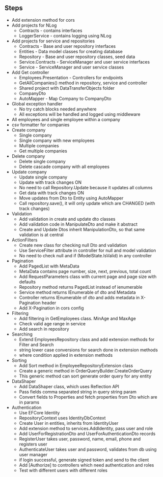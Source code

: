 ﻿## Steps
- Add extension method for cors
- Add projects for NLog
  - Contracts - contains interfaces
  - LoggerService - contains logging using NLog
- Add projects for service and repositories
  - Contracts - Base and user repository interfaces
  - Entities - Data model classes for creating database
  - Repository - Base and user repository classes, seed data
  - Service.Contracts - ServiceManager and user service interfaces
  - Service - ServiceManager and user service classes
- Add Get controller
  - Employees.Presentation - Controllers for endpoints
  - GetAllCompanies() method in repository, service and controller
  - Shared project with DataTransferObjects folder
  - CompanyDto
  - AutoMapper - Map Company to CompanyDto
- Global exception handler
  - No try catch blocks needed anywhere
  - All exceptions will be handled and logged using middleware
- All employees and single employee within a company
- csv formatter for companies
- Create company
  - Single company
  - Single company with new employees
  - Multiple companies
  - Get multiple companies
- Delete company
  - Delete single company
  - Delete cascade company with all employees
- Update company
  - Update single company
  - Update with track changes ON
  - No need to call Repository.Update because it updates all columns
  - Get data with track changes ON
  - Move updates from Dto to Entity using AutoMapper
  - Call repository.save(), it will only update which are CHANGED (with track changes)
- Validation
  - Add validation in create and update dto classes
  - Add validation code in ManipulateDto and make it abstract
  - Create and Update Dtos inherit ManipulationDto, so that same validation is at central
- ActionFilters
  - Create new class for checking null Dto and validation
  - Use ServiceFilter attribute in controller for null and model validation
  - No need to check null and if (ModelState.IsValid) in any controller
- Pagination
  - Add PagedList with MetaData
  - MetaData contains page number, size, next, previous, total count
  - Add RequestParameters class with current page and page size with defaults
  - Repository method returns PagedList instead of ienumerable
  - Service method returns IEnumerable of dto and Metadata
  - Controller returns IEnumerable of dto and adds metadata in X-Pagination header
  - Add X-Pagination in cors config
- Filtering
  - Add filtering in GetEmployees class. MinAge and MaxAge
  - Check valid age range in service
  - Add search in repository
- Searching
  - Extend EmployeesRepository class and add extension methods for Filter and Search
  - string lower case conversions for search done in extension methods
  - where condition applied in extension methods
- Sorting
  - Add Sort method in EmployeeRepositoryExtension class
  - Create a generic method in OrderQueryBuilder.CreateOrderQuery
  - This generic method can sort generate order query for any entity
- DataShaper
  - Add DataShaper class, which uses Reflection API
  - Pass fields comma separated string in query string param
  - Convert fields to Properties and fetch properties from Dto which are in params
- Authentication
  - Use EFCore Identity
  - RepositoryContext uses IdentityDbContext<User>
  - Create User in entities, inherits from IdentityUser
  - Add extension method to services.AddIdentity, pass user and role
  - Add UserForRegistrationDto and UserForAuthenticationDto records
  - RegisterUser takes user, password, name, email, phone and registers user
  - AuthenticateUser takes user and password, validates from db using user manager
  - if login successful, generate signed token and send to the client
  - Add [Authorize] to controllers which need authentication and roles
  - Test with different users with different roles
